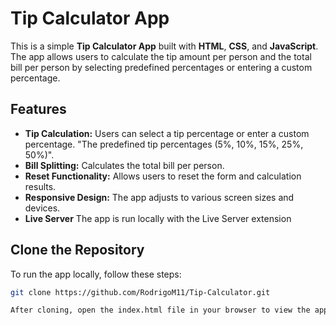 # Tip Calculator App

This is a simple **Tip Calculator App** built with **HTML**, **CSS**, and **JavaScript**. The app allows users to calculate the tip amount per person and the total bill per person by selecting predefined percentages or entering a custom percentage.

## Features

- **Tip Calculation:** Users can select a tip percentage or enter a custom percentage.
                       "The predefined tip percentages (5%, 10%, 15%, 25%, 50%)".
- **Bill Splitting:** Calculates the total bill per person.
- **Reset Functionality:** Allows users to reset the form and calculation results.
- **Responsive Design:** The app adjusts to various screen sizes and devices.
- **Live Server** The app is run locally with the Live Server extension

## Clone the Repository

To run the app locally, follow these steps:

```bash
git clone https://github.com/RodrigoM11/Tip-Calculator.git

After cloning, open the index.html file in your browser to view the app
